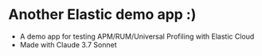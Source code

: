 # Another Elastic demo app :)
- A demo app for testing APM/RUM/Universal Profiling with Elastic Cloud
- Made with Claude 3.7 Sonnet
